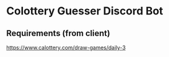 # Colottery Guesser Discord Bot

## Requirements (from client)

https://www.calottery.com/draw-games/daily-3
